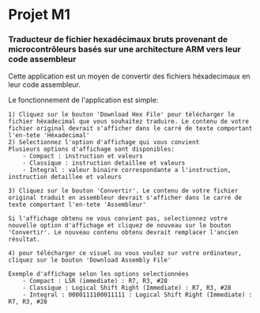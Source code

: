 
# Projet M1
### Traducteur de fichier hexadécimaux bruts provenant de microcontrôleurs basés sur une architecture ARM vers leur code assembleur

Cette application est un moyen de convertir des fichiers héxadecimaux en leur code assembleur.

Le fonctionnement de l'application est simple:

    1) Cliquez sur le bouton 'Download Hex File' pour télécharger le fichier héxadecimal que vous souhaitez traduire. Le contenu de votre fichier original devrait s'afficher dans le carré de texte comportant l'en-tete 'Héxadecimal'
    2) Selectionnez l'option d'affichage qui vous convient
    Plusieurs options d'affichage sont disponibles:
        - Compact : instruction et valeurs
        - Classique : instruction detaillee et valeurs
        - Integral : valeur binaire correspondante a l'instruction, instruction detaillee et valeurs

    3) Cliquez sur le bouton 'Convertir'. Le contenu de votre fichier original traduit en assembleur devrait s'afficher dans le carré de texte comportant l'en-tete 'Assembleur'

    Si l'affichage obtenu ne vous convient pas, selectionnez votre nouvelle option d'affichage et cliquez de nouveau sur le bouton 'Convertir'. Le nouveau contenu obtenu devrait remplacer l'ancien résultat.

    4) pour télécharger ce visuel ou vous voulez sur votre ordinateur, cliquez sur le bouton 'Download Assembly File'
    
    Exemple d'affichage selon les options selectionnées
        - Compact : LSR (immediate) : R7, R3, #28
        - Classique : Logical Shift Right (Immediate) : R7, R3, #28
        - Integral : 0000111100011111 : Logical Shift Right (Immediate) : R7, R3, #28
